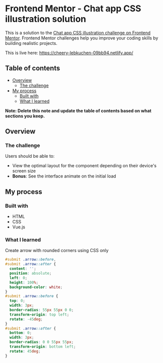 # Frontend Mentor - Chat app CSS illustration solution

This is a solution to the [Chat app CSS illustration challenge on Frontend Mentor](https://www.frontendmentor.io/challenges/chat-app-css-illustration-O5auMkFqY). Frontend Mentor challenges help you improve your coding skills by building realistic projects.

This is live here: https://cheery-lebkuchen-09bb94.netlify.app/

## Table of contents

- [Overview](#overview)
  - [The challenge](#the-challenge)
- [My process](#my-process)
  - [Built with](#built-with)
  - [What I learned](#what-i-learned)

**Note: Delete this note and update the table of contents based on what sections you keep.**

## Overview

### The challenge

Users should be able to:

- View the optimal layout for the component depending on their device's screen size
- **Bonus**: See the interface animate on the initial load

## My process

### Built with

- HTML
- CSS
- Vue.js

### What I learned

Create arrow with rounded corners using CSS only

```css
#submit .arrow::before,
#submit .arrow::after {
  content: '';
  position: absolute;
  left: 0;
  height: 100%;
  background-color: white;
}
#submit .arrow::before {
  top: 0;
  width: 3px;
  border-radius: 55px 55px 0 0;
  transform-origin: top left;
  rotate: -45deg;
}
#submit .arrow::after {
  bottom: 0;
  width: 3px;
  border-radius: 0 0 55px 55px;
  transform-origin: bottom left;
  rotate: 45deg;
}
```

